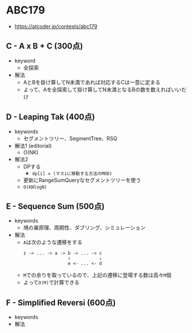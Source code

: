 # ABC179
* https://atcoder.jp/contests/abc179


## C - A x B + C (300点)
* keyword
  - 全探索
* 解法
  - AとBを掛け算してN未満であれば対応するCは一意に定まる
  - よって、Aを全探索して掛け算してN未満となるBの数を数えればいいだけ


## D - Leaping Tak (400点)
* keywords
  - セグメントツリー、SegmentTree、RSQ
* 解法1 (editorial)
  - O(NK)
* 解法2
  - DPする
    - `dp[i] = (マスiに移動する方法のMOD)`
  - 更新にRangeSumQueryなセグメントツリーを使う
  - `O(KNlogN)`


## E - Sequence Sum (500点)
* keywords
  - 鳩の巣原理、周期性、ダブリング、シミュレーション
* 解法
  - `A`は次のような遷移をする
    ```
    z -> ... -> a -> b -> ... -> c
                     ↑           ↓
                     e <- ... <- d
    ```
  - `M`での余りを取っているので、上記の遷移に登場する数は高々`M`個
  - よって`O(M)`で計算できる


## F - Simplified Reversi (600点)
* keywords
* 解法
